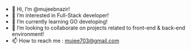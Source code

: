 - 👋 Hi, I’m @mujeebnazir!
- 👀 I’m interested in Full-Stack developer!
- 🌱 I’m currently learning GO developing!
- 💞️ I’m looking to collaborate on projects related to front-end & back-end environment!
- 📫 How to reach me : mujee703@gmail.com

<!---
mujeebnazir/mujeebnazir is a ✨ special ✨ repository because its `README.md` (this file) appears on your GitHub profile.
You can click the Preview link to take a look at your changes.
--->
